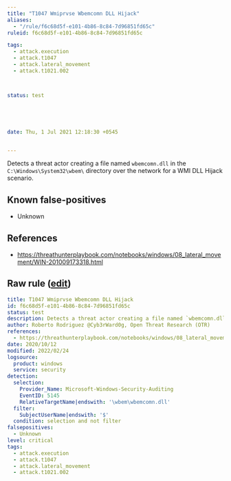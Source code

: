 ```yaml
---
title: "T1047 Wmiprvse Wbemcomn DLL Hijack"
aliases:
  - "/rule/f6c68d5f-e101-4b86-8c84-7d96851fd65c"
ruleid: f6c68d5f-e101-4b86-8c84-7d96851fd65c

tags:
  - attack.execution
  - attack.t1047
  - attack.lateral_movement
  - attack.t1021.002



status: test





date: Thu, 1 Jul 2021 12:18:30 +0545


---
```


Detects a threat actor creating a file named `wbemcomn.dll` in the `C:\Windows\System32\wbem\` directory over the network for a WMI DLL Hijack scenario.

<!--more-->


## Known false-positives

* Unknown



## References

* https://threathunterplaybook.com/notebooks/windows/08_lateral_movement/WIN-201009173318.html


## Raw rule ([edit](https://github.com/SigmaHQ/sigma/edit/master/rules/windows/builtin/security/win_wmiprvse_wbemcomn_dll_hijack.yml))
```yaml
title: T1047 Wmiprvse Wbemcomn DLL Hijack
id: f6c68d5f-e101-4b86-8c84-7d96851fd65c
status: test
description: Detects a threat actor creating a file named `wbemcomn.dll` in the `C:\Windows\System32\wbem\` directory over the network for a WMI DLL Hijack scenario.
author: Roberto Rodriguez @Cyb3rWard0g, Open Threat Research (OTR)
references:
  - https://threathunterplaybook.com/notebooks/windows/08_lateral_movement/WIN-201009173318.html
date: 2020/10/12
modified: 2022/02/24
logsource:
  product: windows
  service: security
detection:
  selection:
    Provider_Name: Microsoft-Windows-Security-Auditing
    EventID: 5145
    RelativeTargetName|endswith: '\wbem\wbemcomn.dll'
  filter:
    SubjectUserName|endswith: '$'
  condition: selection and not filter
falsepositives:
  - Unknown
level: critical
tags:
  - attack.execution
  - attack.t1047
  - attack.lateral_movement
  - attack.t1021.002

```
